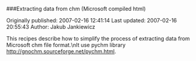 ###Extracting data from chm (Microsoft compiled html)

Originally published: 2007-02-16 12:41:14
Last updated: 2007-02-16 20:55:43
Author: Jakub Jankiewicz

This recipes describe how to simplify the process of extracting data from Microsoft chm file format.\nIt use pychm library http://gnochm.sourceforge.net/pychm.html.